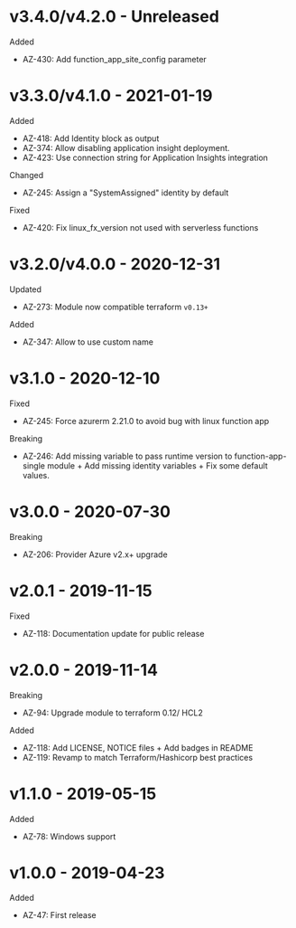 # v3.4.0/v4.2.0 - Unreleased

Added
  * AZ-430: Add function_app_site_config parameter

# v3.3.0/v4.1.0 - 2021-01-19

Added
  * AZ-418: Add Identity block as output
  * AZ-374: Allow disabling application insight deployment.
  * AZ-423: Use connection string for Application Insights integration

Changed
  * AZ-245: Assign a "SystemAssigned" identity by default

Fixed
  * AZ-420: Fix linux_fx_version not used with serverless functions

# v3.2.0/v4.0.0 - 2020-12-31

Updated
  * AZ-273: Module now compatible terraform `v0.13+`

Added
  * AZ-347: Allow to use custom name

# v3.1.0 - 2020-12-10

Fixed
  * AZ-245: Force azurerm 2.21.0 to avoid bug with linux function app
 
Breaking
  * AZ-246: Add missing variable to pass runtime version to function-app-single module + Add missing identity variables + Fix some default values.
  
# v3.0.0 - 2020-07-30

Breaking
  * AZ-206: Provider Azure v2.x+ upgrade

# v2.0.1 - 2019-11-15

Fixed
  * AZ-118: Documentation update for public release 

# v2.0.0 - 2019-11-14

Breaking
  * AZ-94: Upgrade module to terraform 0.12/ HCL2
  
Added
  * AZ-118: Add LICENSE, NOTICE files + Add badges in README
  * AZ-119: Revamp to match Terraform/Hashicorp best practices
  
# v1.1.0 - 2019-05-15

Added
  * AZ-78: Windows support

# v1.0.0 - 2019-04-23

Added
  * AZ-47: First release
